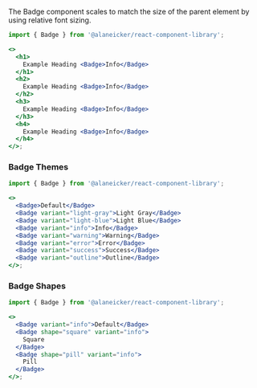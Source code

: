 The Badge component scales to match the size of the parent element by using relative font sizing.

```jsx
import { Badge } from '@alaneicker/react-component-library';

<>
  <h1>
    Example Heading <Badge>Info</Badge>
  </h1>
  <h2>
    Example Heading <Badge>Info</Badge>
  </h2>
  <h3>
    Example Heading <Badge>Info</Badge>
  </h3>
  <h4>
    Example Heading <Badge>Info</Badge>
  </h4>
</>;
```

### Badge Themes

```jsx
import { Badge } from '@alaneicker/react-component-library';

<>
  <Badge>Default</Badge>
  <Badge variant="light-gray">Light Gray</Badge>
  <Badge variant="light-blue">Light Blue</Badge>
  <Badge variant="info">Info</Badge>
  <Badge variant="warning">Warning</Badge>
  <Badge variant="error">Error</Badge>
  <Badge variant="success">Success</Badge>
  <Badge variant="outline">Outline</Badge>
</>;
```

### Badge Shapes

```jsx
import { Badge } from '@alaneicker/react-component-library';

<>
  <Badge variant="info">Default</Badge>
  <Badge shape="square" variant="info">
    Square
  </Badge>
  <Badge shape="pill" variant="info">
    Pill
  </Badge>
</>;
```
